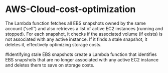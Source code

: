 # AWS-Cloud-cost-optimization
The Lambda function fetches all EBS snapshots owned by the same account ('self') and also retrieves a list of active EC2 instances (running and stopped). For each snapshot, it checks if the associated volume (if exists) is not associated with any active instance. If it finds a stale snapshot, it deletes it, effectively optimizing storage costs.

#Identifying stale EBS snapshots
create a Lambda function that identifies EBS snapshots that are no longer associated with any active EC2 instance and deletes them to save on storage costs.
